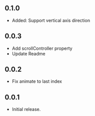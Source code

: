 ## 0.1.0
* Added: Support vertical axis direction 

## 0.0.3
* Add scrollController property
* Update Readme

## 0.0.2
* Fix animate to last index

## 0.0.1
* Initial release.
